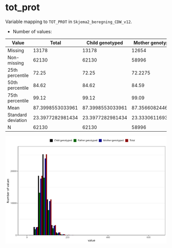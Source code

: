 # tot_prot
Variable mapping to `TOT_PROT` in `Skjema2_beregning_CDW_v12`.
- Number of values:

| Value | Total | Child genotyped | Mother genotyped | Father genotyped |
| ----- | ----- | --------------- | ---------------- | ---------------- |
| Missing | 13178 | 13178 | 12654 | 6217 |
| Non-missing | 62130 | 62130 | 58996 | 43867 |
| 25th percentile | 72.25 | 72.25 | 72.2275 | 72.2 |
| 50th percentile | 84.62 | 84.62 | 84.59 | 84.4 |
| 75th percentile | 99.12 | 99.12 | 99.09 | 98.72 |
| Mean | 87.3998553033961 | 87.3998553033961 | 87.3566082446268 | 87.0725960289056 |
| Standard deviation | 23.3977282981434 | 23.3977282981434 | 23.3330611693508 | 22.9478465062664 |
| N | 62130 | 62130 | 58996 | 43867 |



![](tot_prot_n.png)



